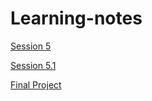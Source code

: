 # Learning-notes


[Session 5](https://github.com/Ramkhushi/Learning-notes/blob/main/Jenkins-agent-configuration.md)

[Session 5.1](https://github.com/Ramkhushi/Learning-notes/blob/main/Docker-jenkins.md)

[Final Project](https://github.com/Ramkhushi/Jenkins-cicd/blob/9.2-final-project/README.md)




